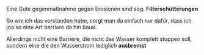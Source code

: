 Eine Gute gegenmaßnahme gegen Erosionen sind sog. **Filterschütterungen**

So wie ich das verstanden habe, sorgt man da einfach nur dafür, dass ich joa so eine Art barriere da hin baue. 

Allerdings nicht eine Barriere, die nicht das Wasser komplett stoppen soll, sondern eine die den Wasserstrom lediglich **ausbremst**
